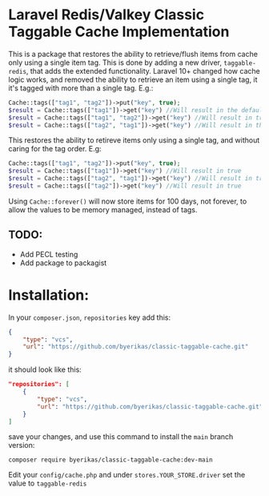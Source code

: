 # Laravel Redis/Valkey Classic Taggable Cache Implementation
This is a package that restores the ability to retrieve/flush items from cache only using a single item tag. 
This is done by adding a new driver, `taggable-redis`, that adds the extended functionality.
Laravel 10+ changed how cache logic works, and removed the ability to retrieve an item using a single tag, it it's tagged with more than a single tag. E.g.:
```php
Cache::tags(["tag1", "tag2"])->put("key", true);
$result = Cache::tags(["tag1"])->get("key") //Will result in the default value (null)
$result = Cache::tags(["tag1", "tag2"])->get("key") //Will result in true
$result = Cache::tags(["tag2", "tag1"])->get("key") //Will result in the default value (null)
```

This restores the ability to retireve items only using a single tag, and without caring for the tag order. E.g:
```php
Cache::tags(["tag1", "tag2"])->put("key", true);
$result = Cache::tags(["tag1"])->get("key") //Will result in true
$result = Cache::tags(["tag2", "tag1"])->get("key") //Will result in true
$result = Cache::tags(["tag2"])->get("key") //Will result in true
```

Using `Cache::forever()` will now store items for 100 days, not forever, to allow the values to be memory managed, instead of tags.

## TODO:
- Add PECL testing
- Add package to packagist

# Installation:
In your `composer.json`, `repositories` key add this:
```json
{
    "type": "vcs",
    "url": "https://github.com/byerikas/classic-taggable-cache.git"
}
```
it should look like this:
```json
"repositories": [
    {
        "type": "vcs",
        "url": "https://github.com/byerikas/classic-taggable-cache.git"
    }
]
```
save your changes, and use this command to install the `main` branch version:
```
composer require byerikas/classic-taggable-cache:dev-main
```
Edit your `config/cache.php` and under `stores.YOUR_STORE.driver` set the value to `taggable-redis`